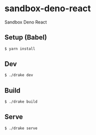 # sandbox-deno-react

Sandbox Deno React

## Setup (Babel)

```sh
$ yarn install
```

## Dev

```sh
$ ./drake dev
```

## Build

```sh
$ ./drake build
```

## Serve

```sh
$ ./drake serve
```
